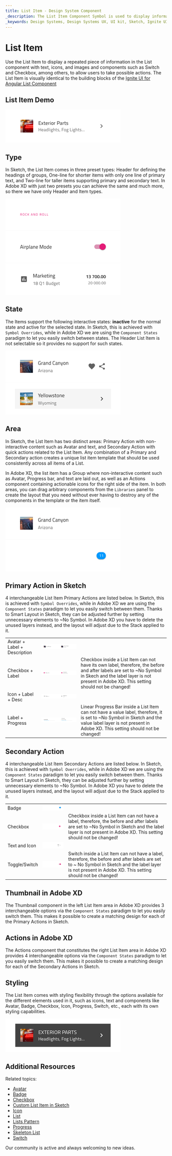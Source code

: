 ```yaml
---
title: List Item - Design System Component
_description: The List Item Component Symbol is used to display information and possible actions to it.
_keywords: Design Systems, Design Systems UX, UI kit, Sketch, Ignite UI for Angular, Sketch to Angular, Sketch to Angular, Angular, Angular Design System, Export code from Sketch, Design Kits for Angular, Sketch HTML, Sketch to HTML, Sketch UI kits
---
```


# List Item

Use the List Item to display a repeated piece of information in the List component with text, icons, and images and components such as Switch and Checkbox, among others, to allow users to take possible actions. The List Item is visually identical to the building blocks of the [Ignite UI for Angular List Component](https://www.infragistics.com/products/ignite-ui-angular/angular/components/list.html)

## List Item Demo

<img class="responsive-img" src="../images/list_item_demo.png" srcset="../images/list_item_demo@2x.png 2x" />

## Type

In Sketch, the List Item comes in three preset types: Header for defining the headings of groups, One-line for shorter items with only one line of primary text, and Two-line for taller items supporting primary and secondary text. In Adobe XD with just two presets you can achieve the same and much more, so there we have only Header and Item types.

<img class="responsive-img" src="../images/list_item_header.png" srcset="../images/list_item_header@2x.png 2x" />
<img class="responsive-img" src="../images/list_item_one-line.png" srcset="../images/list_item_one-line@2x.png 2x" />
<img class="responsive-img" src="../images/list_item_two-line.png" srcset="../images/list_item_two-line@2x.png 2x" />

## State

The Items support the following interactive states: **inactive** for the normal state and active for the selected state. In Sketch, this is achieved with `Symbol Overrides`, while in Adobe XD we are using the `Component States` paradigm to let you easily switch between states. The Header List Item is not selectable so it provides no support for such states.

<img class="responsive-img" src="../images/list_item_inactive.png" srcset="../images/list_item_inactive@2x.png 2x" />
<img class="responsive-img" src="../images/list_item_active.png" srcset="../images/list_item_active@2x.png 2x" />

## Area

In Sketch, the List Item has two distinct areas: Primary Action with non-interactive content such as Avatar and text, and Secondary Action with quick actions related to the List Item. Any combination of a Primary and Secondary action creates a unique list item template that should be used consistently across all items of a List.

In Adobe XD, the list item has a Group where non-interactive content such as Avatar, Progress bar, and text are laid out, as well as an Actions component containing actionable icons for the right side of the item. In both areas, you can drag arbitrary components from the `Libraries` panel to create the layout that you need without ever having to destroy any of the components in the template or the item itself.

<img class="responsive-img" src="../images/list_item_primary.png" srcset="../images/list_item_primary@2x.png 2x" />
<img class="responsive-img" src="../images/list_item_secondary.png" srcset="../images/list_item_secondary@2x.png 2x" />

## Primary Action in Sketch

4 interchangeable List Item Primary Actions are listed below. In Sketch, this is achieved with `Symbol Overrides`, while in Adobe XD we are using the `Component States` paradigm to let you easily switch between them. Thanks to Smart Layout in Sketch, they can be adjusted further by setting unnecessary elements to ~No Symbol. In Adobe XD you have to delete the unused layers instead, and the layout will adjust due to the Stack applied to it.

|                              |                                                                                                  |                                                                                                                                            |
| ---------------------------- | ------------------------------------------------------------------------------------------------ | ------------------------------------------------------------------------------------------------------------------------------------------ |
| Avatar + Label + Description | <img class="responsive-img" src="../images/list_item_primary1.png" srcset="../images/list_item_primary1@2x.png 2x" />     |                                                                                                                                            |
| Checkbox + Label               | <img class="responsive-img" src="../images/list_item_primary2.png" srcset="../images/list_item_primary2@2x.png 2x" />   |  Checkbox inside a List Item can not have its own label, therefore, the before and after labels are set to ~No Symbol in Skech and the label layer is not present in Adobe XD. This setting should not be changed! |
| Icon + Label + Desc | <img class="responsive-img" src="../images/list_item_primary3.png" srcset="../images/list_item_primary3@2x.png 2x" />   |                                                                                                                                            |
| Label + Progress          | <img class="responsive-img" src="../images/list_item_primary4.png" srcset="../images/list_item_primary4@2x.png 2x" />   | Linear Progress Bar inside a List Item can not have a value label, therefore, it is set to ~No Symbol in Sketch and the value label layer is not present in Adobe XD. This setting should not be changed! |                                                                                                                                            |

## Secondary Action

4 interchangeable List Item Secondary Actions are listed below. In Sketch, this is achieved with `Symbol Overrides`, while in Adobe XD we are using the `Component States` paradigm to let you easily switch between them. Thanks to Smart Layout in Sketch, they can be adjusted further by setting unnecessary elements to ~No Symbol. In Adobe XD you have to delete the unused layers instead, and the layout will adjust due to the Stack applied to it.

|                  |                                                                                                    |                                                                                                                                       |
| ---------------- | -------------------------------------------------------------------------------------------------- | ------------------------------------------------------------------------------------------------------------------------------------- |
| Badge            | <img class="responsive-img" src="../images/list_item_secondary.png" srcset="../images/list_item_secondary@2x.png 2x" />   |                                                                                                                                       |
| Checkbox         | <img class="responsive-img" src="../images/list_item_secondary2.png" srcset="../images/list_item_secondary2@2x.png 2x" /> | Checkbox inside a List Item can not have a label, therefore, the before and after labels are set to ~No Symbol in Sketch and the label layer is not present in Adobe XD. This setting should not be changed! |
| Text and Icon            | <img class="responsive-img" src="../images/list_item_secondary3.png" srcset="../images/list_item_secondary3@2x.png 2x" /> |                                                                                                                                       |
| Toggle/Switch             | <img class="responsive-img" src="../images/list_item_secondary4.png" srcset="../images/list_item_secondary4@2x.png 2x" /> | Switch inside a List Item can not have a label, therefore, the before and after labels are set to ~ No Symbol in Sketch and the label layer is not present in Adobe XD. This setting should not be changed!   |

## Thumbnail in Adobe XD

The Thumbnail component in the left List Item area in Adobe XD provides 3 interchangeable options via the `Component States` paradigm to let you easily switch them. This makes it possible to create a matching design for each of the Primary Actions in Sketch.

## Actions in Adobe XD

The Actions component that constitutes the right List Item area in Adobe XD provides 4 interchangeable options via the `Component States` paradigm to let you easily switch them. This makes it possible to create a matching design for each of the Secondary Actions in Sketch.
## Styling

The List Item comes with styling flexibility through the options available for the different elements used in it, such as icons, text and components like Avatar, Badge, Checkbox, Icon, Progress, Switch, etc., each with its own styling capabilities.

<img class="responsive-img" src="../images/list_item_styling.png" srcset="../images/list_item_styling@2x.png 2x" />

## Additional Resources

Related topics:

- [Avatar](avatar.md)
- [Badge](badge.md)
- [Checkbox](checkbox.md)
- [Custom List Item in Sketch](list-custom.md)
- [Icon](icon.md)
- [List](list.md)
- [Lists Pattern](../patterns/lists.md)
- [Progress](progress.md)
- [Skeleton List](list-skeleton.md)
- [Switch](switch.md)
  <div class="divider--half"></div>

Our community is active and always welcoming to new ideas.
